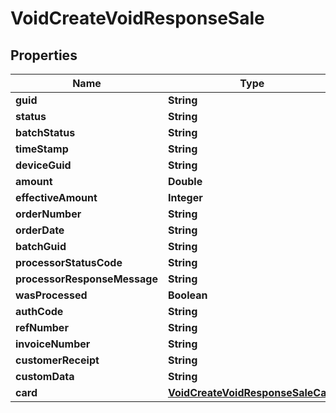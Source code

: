 

# VoidCreateVoidResponseSale


## Properties

| Name | Type | Description | Notes |
|------------ | ------------- | ------------- | -------------|
|**guid** | **String** |  |  [optional] |
|**status** | **String** |  |  [optional] |
|**batchStatus** | **String** |  |  [optional] |
|**timeStamp** | **String** |  |  [optional] |
|**deviceGuid** | **String** |  |  [optional] |
|**amount** | **Double** |  |  [optional] |
|**effectiveAmount** | **Integer** |  |  [optional] |
|**orderNumber** | **String** |  |  [optional] |
|**orderDate** | **String** |  |  [optional] |
|**batchGuid** | **String** |  |  [optional] |
|**processorStatusCode** | **String** |  |  [optional] |
|**processorResponseMessage** | **String** |  |  [optional] |
|**wasProcessed** | **Boolean** |  |  [optional] |
|**authCode** | **String** |  |  [optional] |
|**refNumber** | **String** |  |  [optional] |
|**invoiceNumber** | **String** |  |  [optional] |
|**customerReceipt** | **String** |  |  [optional] |
|**customData** | **String** |  |  [optional] |
|**card** | [**VoidCreateVoidResponseSaleCard**](VoidCreateVoidResponseSaleCard.md) |  |  [optional] |



